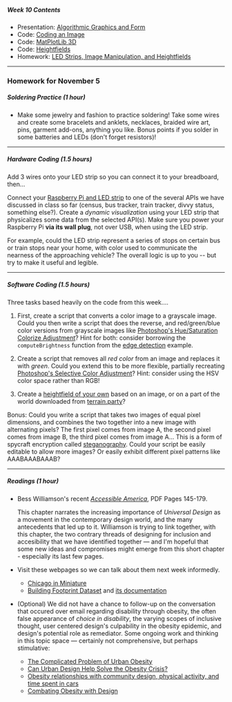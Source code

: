 ##### Week 10 Contents
- Presentation: [Algorithmic Graphics and Form](readme.md)
- Code: [Coding an Image](image.md)
- Code: [MatPlotLib 3D](matplotlib3d.md)
- Code: [Heightfields](heightfield.md)
- Homework: [LED Strips, Image Manipulation, and Heightfields](homework.md)

-----

### Homework for November 5

##### Soldering Practice (1 hour)

- Make some jewelry and fashion to practice soldering! Take some wires and create some bracelets and anklets, necklaces, braided wire art, pins, garment add-ons, anything you like. Bonus points if you solder in some batteries and LEDs (don't forget resistors)! 

-----

##### Hardware Coding (1.5 hours)

Add 3 wires onto your LED strip so you can connect it to your breadboard, then...

Connect your [Raspberry Pi and LED strip](../week09/readme.md) to one of the several APIs we have discussed in class so far (census, bus tracker, train tracker, divvy status, something else?). Create a *dynamic visualization* using your LED strip that physicalizes some data from the selected API(s). Make sure you power your Raspberry Pi **via its wall plug**, not over USB, when using the LED strip.

For example, could the LED strip represent a series of stops on certain bus or train stops near your home, with color used to communicate the nearness of the approaching vehicle?  The overall logic is up to you -- but try to make it useful and legible.

-----

##### Software Coding (1.5 hours)

Three tasks based heavily on the code from this week....

1. First, create a script that converts a color image to a grayscale image. Could you then write a script that does the reverse, and red/green/blue color versions from grayscale images like [Photoshop's Hue/Saturation Colorize Adjustment](https://helpx.adobe.com/photoshop-elements/using/adjusting-color-saturation-hue-vibrance.html#adjust_saturation_and_hue)? Hint for both: consider borrowing the `computeBrightness` function from the [edge detection](image.md) example. 

2. Create a script that removes all *red color* from an image and replaces it with *green*. Could you extend this to be more flexible, partially recreating [Photoshop's Selective Color Adjustment](https://photographypla.net/introduction-selective-color-adjustment/)? Hint: consider using the HSV color space rather than RGB!

3. Create a [heightfield of your own](heightfield.md) based on an image, or on a part of the world downloaded from [terrain.party](http://terrain.party)? 

Bonus: Could you write a script that takes two images of equal pixel dimensions, and combines the two together into a new image with alternating pixels? The first pixel comes from image A, the second pixel comes from image B, the third pixel comes from image A... This is a form of spycraft encryption called [steganography](https://en.wikipedia.org/wiki/Steganography). Could your script be easily editable to allow more images? Or easily exhibit different pixel patterns like AAABAAABAAAB? 

-----

##### Readings (1 hour)

- Bess Williamson's recent [*Accessible America*](https://drive.google.com/drive/folders/1lRB-g2c6-mOYRbo-Usb9As9pjDypJPDH), PDF Pages 145-179.

	This chapter narrates the increasing importance of *Universal Design* as a movement in the contemporary design world, and the many antecedents that led up to it. Williamson is trying to link together, with this chapter, the two contrary threads of designing for inclusion and accesibility that we have identified together — and I'm hopeful that some new ideas and compromises might emerge from this short chapter - especially its last few pages. 

- Visit these webpages so we can talk about them next week informedly.
	- [Chicago in Miniature](https://www.buildyourownchicago.com/modelcity.html)
	- [Building Footprint Dataset](https://data.cityofchicago.org/Buildings/Building-Footprints-current-/hz9b-7nh8) and [its documentation](https://data.cityofchicago.org/api/assets/003C600C-3A66-4605-8E7E-2477AAE95E16)

- (Optional) We did not have a chance to follow-up on the conversation that occured over email regarding disability through obesity, the often false appearance of *choice in disability*, the varying scopes of inclusive thought, user centered design's culpability in the obesity epidemic, and design's potential role as remediator. Some ongoing work and thinking in this topic space — certainly not comprehensive, but perhaps stimulative:
	
	- [The Complicated Problem of Urban Obesity](https://www.citylab.com/equity/2016/04/obesity-is-a-city-problem/476547/)
	- [Can Urban Design Help Solve the Obesity Crisis?](https://www.verywellhealth.com/urban-design-as-solution-for-obesity-epidemic-4072010)
	- [Obesity relationships with community design, physical activity, and time spent in cars](https://www.ajpmonline.org/article/S0749-3797(04)00087-X/fulltext)
	- [Combating Obesity with Design](https://www.architectmagazine.com/practice/combating-obesity-with-design_o) 

